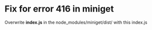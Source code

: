 # Fix for error 416 in miniget

Overwrite **index.js** in the node_modules/miniget/dist/ with this index.js
